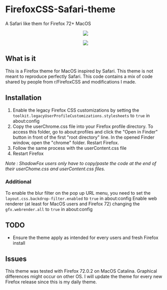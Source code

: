 # FirefoxCSS-Safari-theme
A Safari like them for Firefox 72+ MacOS

<p align="center">
  <img src="https://github.com/Pepitortue/FirefoxCSS-Safari-theme/blob/master/Showcase.png">
</p>
<p align="center">
  <img src="https://github.com/Pepitortue/FirefoxCSS-Safari-theme/blob/master/Showcase.gif">
</p>

## What is it
This is a Firefox theme for MacOS inspired by Safari. This theme is not meant to reproduce perfectly Safari.
This code contains a mix of code shared by people from r/FirefoxCSS and modifications I made.

## Installation
1. Enable the legacy Firefox CSS customizations by setting the `toolkit.legacyUserProfileCustomizations.stylesheets` to `true` in about:config
2. Copy the userChrome.css file into your Firefox profile directory.
To access this folder, go to about:profiles and click the "Open in Finder" button in front of the first "root directory" line. In the opened Finder window, open the "chrome" folder.
Restart Firefox.
3. Follow the same process with the userContent.css file
4. Restart Firefox

*Note : ShadowFox users only have to copy/paste the code at the end of their userChome.css and userContent.css files.*

### Additional
To enable the blur filter on the pop up URL menu, you need to set the `layout.css.backdrop-filter.enabled` to `true` in about:config
Enable web renderer (at least for MacOS users and Firefox 72) changing the `gfx.webrender.all` to `true` in about:config

## TODO
* Ensure the theme apply as intended for every users and fresh Firefox install

## Issues
This theme was tested with Firefox 72.0.2 on MacOS Catalina. Graphical differences might occur on other OS.
I will update the theme for every new Firefox release since this is my daily theme.
